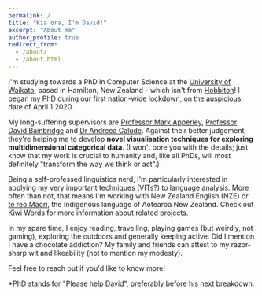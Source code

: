 ```yaml
---
permalink: /
title: "Kia ora, I'm David!"
excerpt: "About me"
author_profile: true
redirect_from: 
  - /about/
  - /about.html
---
```


I'm studying towards a PhD in Computer Science at the [University of Waikato](https://www.waikato.ac.nz/), based in Hamilton, New Zealand - which isn't from [Hobbiton](https://www.hobbitontours.com/)! I began my PhD during our first nation-wide lockdown, on the auspicious date of April 1 2020.

My long-suffering supervisors are [Professor Mark Apperley](https://profiles.waikato.ac.nz/mark.apperley), [Professor David Bainbridge](https://profiles.waikato.ac.nz/david.bainbridge) and [Dr Andreea Calude](https://profiles.waikato.ac.nz/andreea.calude). Against their better judgement, they're helping me to develop **novel visualisation techniques for exploring multidimensional categorical data**. (I won't bore you with the details; just know that my work is crucial to humanity and, like all PhDs, will most definitely "transform the way we think or act".)

Being a self-professed linguistics nerd, I'm particularly interested in applying my very important techniques (VITs?) to language analysis. More often than not, that means I'm working with New Zealand English (NZE) or [te reo Māori](http://www.maorilanguage.info/mao_lang_desc1.html), the Indigenous language of Aotearoa New Zealand. Check out [Kiwi Words](https://kiwiwords.cms.waikato.ac.nz/) for more information about related projects.

In my spare time, I enjoy reading, travelling, playing games (but weirdly, not gaming), exploring the outdoors and generally keeping active. Did I mention I have a chocolate addiction? My family and friends can attest to my razor-sharp wit and likeability (not to mention my modesty). 

Feel free to reach out if you'd like to know more!

\*PhD stands for "Please help David", preferably before his next breakdown.